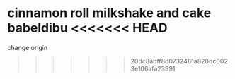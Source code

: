 cinnamon roll
milkshake
and cake
babeldibu
<<<<<<< HEAD
=======
change origin
>>>>>>> 20dc8abff8d0732481a820dc0023e106afa23991
